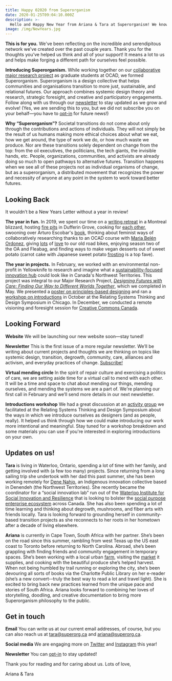```yaml
---
title: Happy 02020 from Superorganism
date: 2020-01-25T09:04:10.000Z
description: >-
  Hello and Happy New Year from Ariana & Tara at Superorganism! We know we missed the New Years greetings window, but we made it in time for the Lunar New Year instead! 🎉🐀🎉
image: /img/NewYears.jpg
---
```


**This is for you.** We've been reflecting on the incredible and serendipitous network we've created over the past couple years. Thank you for the thoughts you’ve helped us think and all of your support! It means a lot to us and helps make forging a different path for ourselves feel possible.

**Introducing Superorganism.** While working together on our [collaborative major research project](http://openresearch.ocadu.ca/id/eprint/2634/1/Campbell_Tara_Lutterman_Ariana_2019_MDES_SFI_MRP.pdf) as graduate students at OCAD, we formed Superorganism. Superorganism is a design collective that helps communities and organisations transition to more just, sustainable, and relational futures. Our approach combines systemic design theory and research, strategic foresight, and creative and participatory engagements. Follow along with us through our [newsletter](http://eepurl.com/gQN4Zn) to stay updated as we grow and evolve! (Yes, we are sending this to you, but we did not subscribe you on your behalf—you have to [opt-in](http://eepurl.com/gQN4Zn) for future news!)

**Why “Superorganism”?** Societal transitions do not come about only through the contributions and actions of individuals. They will not simply be the result of us humans making more ethical choices about what we eat, how we get around, the type of work we do, or how much waste we produce. Nor are these transitions solely dependent on change from the top: from the oil executives, the politicians, the tech giants, the invisible hands, etc. People, organizations, communities, and activists are already doing so much to open pathways to alternative futures. Transition happens when we see all of these projects not as individual organisms of change, but as a superorganism, a distributed movement that recognizes the power and necessity of anyone at any point in the system to work toward better futures.

## Looking Back

It wouldn’t be a New Years Letter without a year in review!

**The year in fun.** In 2019, we spent our time on a [writing retreat](https://www.instagram.com/p/Bs8rxFABRj1/) in a Montreal blizzard, hosting [fire pits](https://www.instagram.com/p/Bwr8s87BAhv/) in Dufferin Grove, cooking for [each other](https://www.instagram.com/stories/highlights/17954462365244863/?hl=en), swooning over Arturo Escobar's [book](https://www.dukeupress.edu/designs-for-the-pluriverse), thinking about feminist ways of collaboratively researching thanks to an OCAD course with [Maria Belén Ordonez](https://www2.ocadu.ca/bio/maria-bel%C3%A9n-ordonez), giving [lots](https://www.instagram.com/p/BxqOzWnnwTv/) of [love](https://www.instagram.com/p/BxdNvBxHTGe/) to our old road bikes, enjoying season two of the OA and Fleabag, and finding ways to make vegan desserts out of sweet potato (carrot cake with Japanese sweet potato [frosting](https://detoxinista.com/vegan-cream-cheese-frosting-nut-soy-free/) is a top fave).

**The year in projects.** In February, we worked with an environmental non-profit in Yellowknife to research and imagine what a [sustainability-focused innovation hub](/docs/InnovationAtTheNorthernCentreForSustainability.pdf) could look like in Canada's Northwest Territories. This project was integral to our Major Research Project, [_Designing Futures with Care: Finding Our Way to Different Worlds Together_](http://openresearch.ocadu.ca/id/eprint/2634/1/Campbell_Tara_Lutterman_Ariana_2019_MDES_SFI_MRP.pdf), which we completed in May. We presented a [poster on principles-based designing](/docs/DesigningFuturesWithCareRSD8.pdf) and ran a [workshop on introductions](/work/introducing-yourself-as-a-systemic-designer/) in October at the Relating Systems Thinking and Design Symposium in Chicago. In December, we conducted a remote visioning and foresight session for [Creative Commons Canada](https://creativecommons.org/about/).

## Looking Forward

**Website** We will be launching our new website soon—stay tuned!

**Newsletter** This is the first issue of a more regular newsletter. We’ll be writing about current projects and thoughts we are thinking on topics like systemic design, transition, degrowth, community, care, alliances and activism, and everyday practices of change. [Subscribe!](http://eepurl.com/gQN4Zn)

**Virtual mending circle** In the spirit of repair culture and exercising a politics of care, we are setting aside time for a virtual call to mend with each other. It will be a time and space to chat about mending our things, mending ourselves, and mending the systems we are a part of. We're planning our first call in February and we’ll send more details in our next newsletter.

**Introductions workshop** We had a great discussion at an [activity group](/work/introducing-yourself-as-a-systemic-designer/) we facilitated at the Relating Systems Thinking and Design Symposium about the ways in which we introduce ourselves as designers (and as people, really). It helped us think through how we could make introducing our work more intentional and meaningful. Stay tuned for a workshop breakdown and some materials you can use if you're interested in exploring introductions on your own.

## Updates on us!

**Tara** is living in Waterloo, Ontario, spending a lot of time with her family, and getting involved with (a few too many) projects. Since returning from a long sailing trip she undertook with her dad this past summer, she has been working remotely for [Dene Nahjo](https://www.denenahjo.com/), an Indigenous innovation collective based in Denendeh (the Northwest Territories). She recently became the coordinator for a “social innovation lab” run out of the [Waterloo Institute for Social Innovation and Resilience](https://uwaterloo.ca/waterloo-institute-for-social-innovation-and-resilience/) that is looking to bolster the [social purpose enterprise ecosystem](https://uwaterloo.ca/legacy-leadership-lab/) across Canada. She has also been spending a lot of time learning and thinking about degrowth, mushrooms, and fiber arts with friends locally. Tara is looking forward to grounding herself in community-based transition projects as she reconnects to her roots in her hometown after a decade of living elsewhere.

**Ariana** is currently in Cape Town, South Africa with her partner. She’s been on the road since this summer, rambling from west Texas up the US east coast to Toronto before returning to North Carolina. Abroad, she’s been grappling with finding friends and community engagement in temporary spaces. She’s been working with a local urban [farm](https://ozcf.co.za/), visiting the [market](https://ozcf.co.za/market-day/) it supplies, and cooking with the beautiful produce she’s helped harvest. When not being humbled by trail running or exploring the city, she’s been devouring all sorts of books via the Charlotte Public Library on her e-reader (she’s a new convert--truly the best way to read a lot and travel light). She is excited to bring back new practices learned from the unique pace and stories of South Africa. Ariana looks forward to combining her loves of storytelling, doodling, and creative documentation to bring more Superorganism philosophy to the public.

## Get in touch

**Email** You can write us at our current email addresses, of course, but you can also reach us at [tara@superorg.ca](mailto:tara@superorg.ca) and [ariana@superorg.ca](mailto:ariana@superorg.ca).

**Social media** We are engaging more on [Twitter](https://twitter.com/superorganism__) and [Instagram](https://www.instagram.com/superorganism__/) this year!

**Newsletter** You can [opt-in](http://eepurl.com/gQN4Zn) to stay updated!

Thank you for reading and for caring about us. Lots of love,

Ariana & Tara